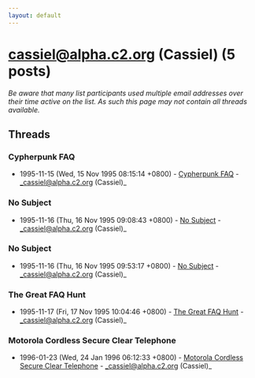 ```yaml
---
layout: default
---
```


# cassiel@alpha.c2.org (Cassiel) (5 posts)

_Be aware that many list participants used multiple email addresses over their time active on the list. As such this page may not contain all threads available._

## Threads

### Cypherpunk FAQ
+ 1995-11-15 (Wed, 15 Nov 1995 08:15:14 +0800) - [Cypherpunk FAQ](/archive/1995/11/1b90b978d6eeb42d58f24eae60acdc71e182c2dfc014caeb0832a9d4898ac3d6) - _cassiel@alpha.c2.org (Cassiel)_

### No Subject
+ 1995-11-16 (Thu, 16 Nov 1995 09:08:43 +0800) - [No Subject](/archive/1995/11/87f4adce1e1c4a58fe80395ab5258639eaf6cfd553e191150d98bbb28a4e3cd1) - _cassiel@alpha.c2.org (Cassiel)_

### No Subject
+ 1995-11-16 (Thu, 16 Nov 1995 09:53:17 +0800) - [No Subject](/archive/1995/11/1d34b14361fdb0e737d448786c38475467d18b4e8467c74eee2af6981adbfdd7) - _cassiel@alpha.c2.org (Cassiel)_

### The Great FAQ Hunt
+ 1995-11-17 (Fri, 17 Nov 1995 10:04:46 +0800) - [The Great FAQ Hunt](/archive/1995/11/a7b895849183c725c7b1ba4eaf7439f1d0833fd1521595d4129b63f2d3983c18) - _cassiel@alpha.c2.org (Cassiel)_

### Motorola Cordless Secure Clear Telephone
+ 1996-01-23 (Wed, 24 Jan 1996 06:12:33 +0800) - [Motorola Cordless Secure Clear Telephone](/archive/1996/01/2d0cc6e5dedba262a14956cac81aaffd5a6e888116badf354ef39f6f8976eb6c) - _cassiel@alpha.c2.org (Cassiel)_


